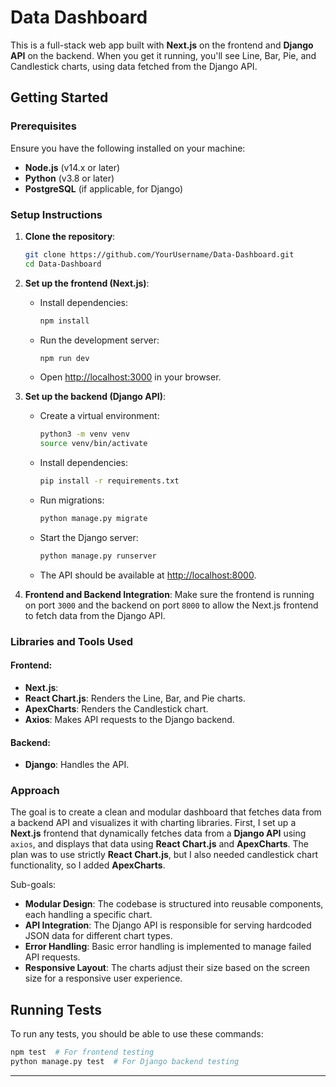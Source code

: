 # Data Dashboard

This is a full-stack web app built with **Next.js** on the frontend and **Django API** on the backend. When you get it running, you'll see Line, Bar, Pie, and Candlestick charts, using data fetched from the Django API. 
## Getting Started

### Prerequisites

Ensure you have the following installed on your machine:
- **Node.js** (v14.x or later)
- **Python** (v3.8 or later)
- **PostgreSQL** (if applicable, for Django)

### Setup Instructions

1. **Clone the repository**:
   ```bash
   git clone https://github.com/YourUsername/Data-Dashboard.git
   cd Data-Dashboard
   ```

2. **Set up the frontend (Next.js)**:
   - Install dependencies:
     ```bash
     npm install
     ```
   - Run the development server:
     ```bash
     npm run dev
     ```
   - Open [http://localhost:3000](http://localhost:3000) in your browser.

3. **Set up the backend (Django API)**:
   - Create a virtual environment:
     ```bash
     python3 -m venv venv
     source venv/bin/activate
     ```
   - Install dependencies:
     ```bash
     pip install -r requirements.txt
     ```
   - Run migrations:
     ```bash
     python manage.py migrate
     ```
   - Start the Django server:
     ```bash
     python manage.py runserver
     ```
   - The API should be available at [http://localhost:8000](http://localhost:8000).

4. **Frontend and Backend Integration**:
   Make sure the frontend is running on port `3000` and the backend on port `8000` to allow the Next.js frontend to fetch data from the Django API.

### Libraries and Tools Used

#### Frontend:
- **Next.js**:
- **React Chart.js**: Renders the Line, Bar, and Pie charts.
- **ApexCharts**: Renders the Candlestick chart.
- **Axios**: Makes API requests to the Django backend.

#### Backend:
- **Django**: Handles the API.

### Approach 

The goal is to create a clean and modular dashboard that fetches data from a backend API and visualizes it with charting libraries. First, I set up a **Next.js** frontend that dynamically fetches data from a **Django API** using `axios`, and displays that data using **React Chart.js** and **ApexCharts**. The plan was to use strictly **React Chart.js**, but I also needed candlestick chart functionality, so I added  **ApexCharts**. 

Sub-goals:
- **Modular Design**: The codebase is structured into reusable components, each handling a specific chart.
- **API Integration**: The Django API is responsible for serving hardcoded JSON data for different chart types.
- **Error Handling**: Basic error handling is implemented to manage failed API requests.
- **Responsive Layout**: The charts adjust their size based on the screen size for a responsive user experience.

## Running Tests

To run any tests, you should be able to use these commands: 
```bash
npm test  # For frontend testing
python manage.py test  # For Django backend testing
```

---